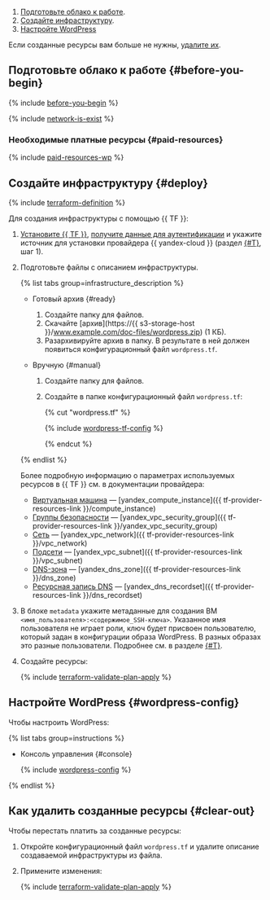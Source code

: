 1. [Подготовьте облако к работе](#before-begin).
1. [Создайте инфраструктуру](#deploy).
1. [Настройте WordPress](#wordpress-config)

Если созданные ресурсы вам больше не нужны, [удалите их](#clear-out).

## Подготовьте облако к работе {#before-you-begin}

{% include [before-you-begin](../../_tutorials_includes/before-you-begin.md) %}

{% include [network-is-exist](../../_tutorials_includes/network-is-exist.md) %}

### Необходимые платные ресурсы {#paid-resources}

{% include [paid-resources-wp](../../_tutorials_includes/wordpress/paid-resources-wp.md) %}

## Создайте инфраструктуру {#deploy}

{% include [terraform-definition](../../_tutorials_includes/terraform-definition.md) %}

Для создания инфраструктуры с помощью {{ TF }}:
1. [Установите {{ TF }}](../../../tutorials/infrastructure-management/terraform-quickstart.md#install-terraform), [получите данные для аутентификации](../../../tutorials/infrastructure-management/terraform-quickstart.md#get-credentials) и укажите источник для установки провайдера {{ yandex-cloud }} (раздел [{#T}](../../../tutorials/infrastructure-management/terraform-quickstart.md#configure-provider), шаг 1).
1. Подготовьте файлы с описанием инфраструктуры.

   {% list tabs group=infrastructure_description %}

   - Готовый архив {#ready}

     1. Создайте папку для файлов.
     1. Скачайте [архив](https://{{ s3-storage-host }}/www.example.com/doc-files/wordpress.zip) (1 КБ).
     1. Разархивируйте архив в папку. В результате в ней должен появиться конфигурационный файл `wordpress.tf`.

   - Вручную {#manual}

     1. Создайте папку для файлов.
     1. Создайте в папке конфигурационный файл `wordpress.tf`:

        {% cut "wordpress.tf" %}

        {% include [wordpress-tf-config](../../../_includes/web/wordpress-tf-config.md) %}

        {% endcut %}

   {% endlist %}

   Более подробную информацию о параметрах используемых ресурсов в {{ TF }} см. в документации провайдера:
    * [Виртуальная машина](../../../compute/concepts/vm.md) — [yandex_compute_instance]({{ tf-provider-resources-link }}/compute_instance)
    * [Группы безопасности](../../../vpc/concepts/security-groups.md) — [yandex_vpc_security_group]({{ tf-provider-resources-link }}/yandex_vpc_security_group)
    * [Сеть](../../../vpc/concepts/network.md#network) — [yandex_vpc_network]({{ tf-provider-resources-link }}/vpc_network)
    * [Подсети](../../../vpc/concepts/network.md#subnet) — [yandex_vpc_subnet]({{ tf-provider-resources-link }}/vpc_subnet)
    * [DNS-зона](../../../dns/concepts/dns-zone.md) — [yandex_dns_zone]({{ tf-provider-resources-link }}/dns_zone)
    * [Ресурсная запись DNS](../../../dns/concepts/resource-record.md) — [yandex_dns_recordset]({{ tf-provider-resources-link }}/dns_recordset)
1. В блоке `metadata` укажите метаданные для создания ВМ `<имя_пользователя>:<содержимое_SSH-ключа>`. Указанное имя пользователя не играет роли, ключ будет присвоен пользователю, который задан в конфигурации образа WordPress. В разных образах это разные пользователи. Подробнее см. в разделе [{#T}](../../../compute/concepts/vm-metadata.md#keys-processed-in-public-images).
1. Создайте ресурсы:

   {% include [terraform-validate-plan-apply](../../_tutorials_includes/terraform-validate-plan-apply.md) %}

## Настройте WordPress {#wordpress-config}

Чтобы настроить WordPress:

{% list tabs group=instructions %}

- Консоль управления {#console}

  {% include [wordpress-config](wordpress-config.md) %}

{% endlist %}

## Как удалить созданные ресурсы {#clear-out}

Чтобы перестать платить за созданные ресурсы:

1. Откройте конфигурационный файл `wordpress.tf` и удалите описание создаваемой инфраструктуры из файла.
1. Примените изменения:

   {% include [terraform-validate-plan-apply](../../_tutorials_includes/terraform-validate-plan-apply.md) %}

